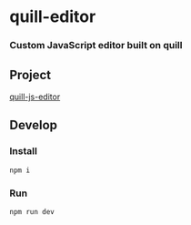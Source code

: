 # quill-editor

<h3>
    Custom JavaScript editor built on quill
</h3>

## Project

<a href="https://github.com/KID-1912/quill-js-editor">
    quill-js-editor
</a>

## Develop

### Install

```
npm i
```

### Run

```
npm run dev
```
